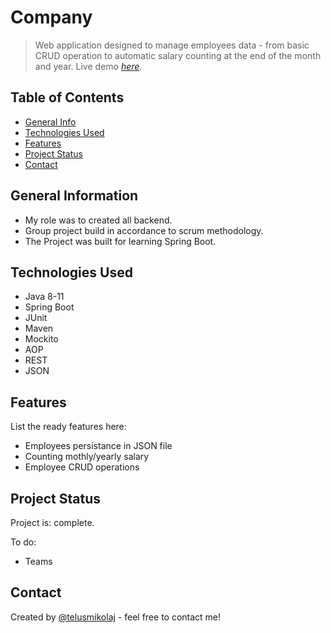 # Company
> Web application designed to manage employees data - from basic CRUD operation to automatic salary counting at the end of the month and year.
> Live demo [_here_]([[https://www.example.com](https://companypl.herokuapp.com/swagger-ui.html)]()). <!-- If you have the project hosted somewhere, include the link here. -->
## Table of Contents
* [General Info](#general-information)
* [Technologies Used](#technologies-used)
* [Features](#features)
* [Project Status](#project-status)
* [Contact](#contact)
<!-- * [License](#license) -->


## General Information
- My role was to created all backend.
- Group project build in accordance to scrum methodology.
- The Project was built for learning Spring Boot.
<!-- You don't have to answer all the questions - just the ones relevant to your project. -->


## Technologies Used
- Java 8-11
- Spring Boot
- JUnit
- Maven
- Mockito
- AOP
- REST
- JSON

## Features
List the ready features here:
- Employees persistance in JSON file
- Counting mothly/yearly salary
- Employee CRUD operations

## Project Status
Project is: complete.

To do:
- Teams

## Contact
Created by [@telusmikolaj](https://www.linkedin.com/in/miko%C5%82aj-telus-84aa7122b) - feel free to contact me!




<!-- You don't have to include all sections - just the one's relevant to your project -->
